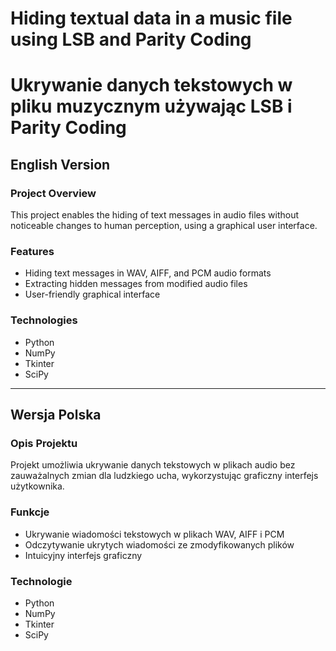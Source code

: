 # Hiding textual data in a music file using LSB and Parity Coding
# Ukrywanie danych tekstowych w pliku muzycznym używając LSB i Parity Coding

## English Version
### Project Overview
This project enables the hiding of text messages in audio files without noticeable changes to human perception, using a graphical user interface.

### Features
- Hiding text messages in WAV, AIFF, and PCM audio formats
- Extracting hidden messages from modified audio files
- User-friendly graphical interface

### Technologies
- Python
- NumPy
- Tkinter
- SciPy


---

## Wersja Polska
### Opis Projektu
Projekt umożliwia ukrywanie danych tekstowych w plikach audio bez zauważalnych zmian dla ludzkiego ucha, wykorzystując graficzny interfejs użytkownika.

### Funkcje
- Ukrywanie wiadomości tekstowych w plikach WAV, AIFF i PCM
- Odczytywanie ukrytych wiadomości ze zmodyfikowanych plików
- Intuicyjny interfejs graficzny

### Technologie
- Python
- NumPy
- Tkinter
- SciPy
